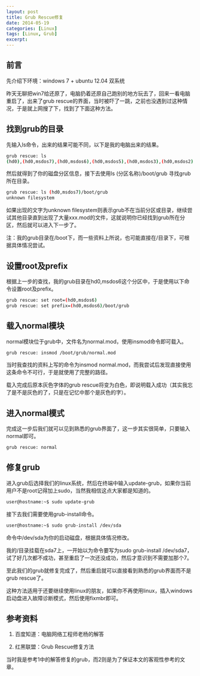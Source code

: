 ```yaml
---
layout: post
title: Grub Rescue修复
date: 2014-05-19
categories: [Linux]
tags: [Linux, Grub]
excerpt: 
---
```


## 前言

先介绍下环境：windows 7 + ubuntu 12.04 双系统

昨天无聊把win7给还原了，电脑扔着还原自己跑别的地方玩去了，回来一看电脑重启了，出来了grub rescue的界面，当时被吓了一跳，之前也没遇到过这种情况，于是就上网搜了下，找到了下面这种方法。

## 找到grub的目录

先输入ls命令，出来的结果可能不同，以下是我的电脑出来的结果。

```bash
grub rescue: ls
(hd0),(hd0,msdos7),(hd0,msdos6),(hd0,msdos5),(hd0,msdos3),(hd0,msdos2),(hd0,msdos1)
```

然后就得到了你的磁盘分区信息，接下去使用ls (分区名称)/boot/grub 寻找grub所在目录。

```bash
grub rescue: ls (hd0,msdos7)/boot/grub
unknown filesystem
```

如果出现的文字为unknown filesystem则表示grub不在当前分区或目录，继续尝试其他目录直到出现了大量xxx.mod的文件，这就说明你已经找到grub所在分区，然后就可以进入下一步了。

注：我的grub目录在/boot下，而一些资料上所说，也可能直接在/目录下，可根据具体情况尝试。

## 设置root及prefix

根据上一步的查找，我的grub目录在hd0,msdos6这个分区中，于是使用以下命令设置root及prefix。

```bash
grub rescue: set root=(hd0,msdos6)
grub rescue: set prefix=(hd0,msdos6)/boot/grub
```

## 载入normal模块

normal模块位于grub中，文件名为normal.mod，使用insmod命令即可载入。

```bash
grub rescue: insmod /boot/grub/normal.mod
```

当时我查找的资料上写的命令为insmod normal.mod，而我尝试后发现直接使用这条命令不可行，于是就使用了完整的路径。

载入完成后原本灰色字体的grub rescue将变为白色，即说明载入成功（其实我忘了是不是灰色的了，只是在记忆中那个是灰色的字）。

## 进入normal模式

完成这一步后我们就可以见到熟悉的grub界面了，这一步其实很简单，只要输入normal即可。

```bash
grub rescue: normal
```

## 修复grub

进入grub后选择我们的linux系统，然后在终端中输入update-grub，如果你当前用户不是root记得加上sudo，当然我相信这点大家都是知道的。

```bash
user@hostname:~$ sudo update-grub
```

接下去我们需要使用grub-install命令。

```bash
user@hostname:~$ sudo grub-install /dev/sda
```

命令中/dev/sda为你的启动磁盘，根据具体情况修改。

我的/目录挂载在sda7上，一开始以为命令要写为sudo grub-install /dev/sda7，试了好几次都不成功，甚至重启了一次还没成功，然后才意识到不需要加那个7。

至此我们的grub就修复完成了，然后重启就可以直接看到熟悉的grub界面而不是grub rescue了。

这种方法适用于还要继续使用linux的朋友，如果你不再使用linux，插入windows启动盘进入故障诊断模式，然后使用fixmbr即可。

## 参考资料

1. 百度知道：电脑网络工程师老杨的解答

2. 红黑联盟：Grub Rescue修复方法

当时我是参考1中的解答修复的grub，而2则是为了保证本文的客观性参考的文章。